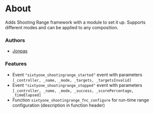 # About

Adds Shooting Range framework with a module to set it up. Supports different modes and can be applied to any composition.

### Authors

- [Jonpas](https://github.com/jonpas)

### Features

- Event `"sixtyone_shootingrange_started"` event with parameters `[_controller, _name, _mode, _targets, _targetsInvalid]`
- Event `"sixtyone_shootingrange_stopped"` event with parameters `[_controller, _name, _mode, _success, _scorePercentage, _timeElapsed]`
- Function `sixtyone_shootingrange_fnc_configure` for run-time range configuration (description in function header)
